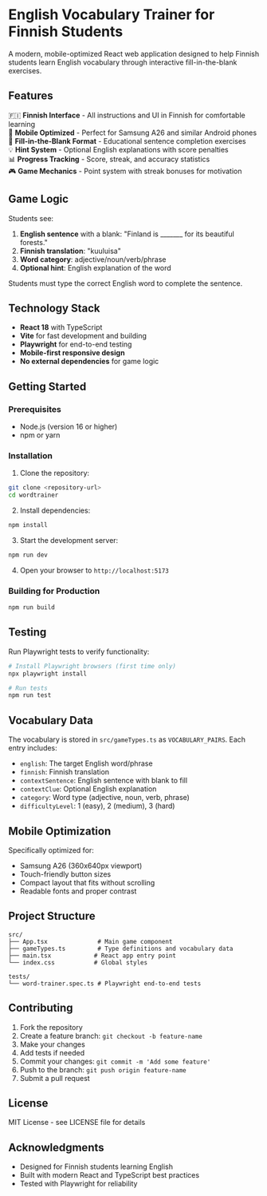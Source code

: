 # English Vocabulary Trainer for Finnish Students

A modern, mobile-optimized React web application designed to help Finnish students learn English vocabulary through interactive fill-in-the-blank exercises.

## Features

🇫🇮 **Finnish Interface** - All instructions and UI in Finnish for comfortable learning  
📱 **Mobile Optimized** - Perfect for Samsung A26 and similar Android phones  
🎯 **Fill-in-the-Blank Format** - Educational sentence completion exercises  
💡 **Hint System** - Optional English explanations with score penalties  
📊 **Progress Tracking** - Score, streak, and accuracy statistics  
🎮 **Game Mechanics** - Point system with streak bonuses for motivation  

## Game Logic

Students see:
1. **English sentence** with a blank: "Finland is _______ for its beautiful forests."
2. **Finnish translation**: "kuuluisa" 
3. **Word category**: adjective/noun/verb/phrase
4. **Optional hint**: English explanation of the word

Students must type the correct English word to complete the sentence.

## Technology Stack

- **React 18** with TypeScript
- **Vite** for fast development and building
- **Playwright** for end-to-end testing
- **Mobile-first responsive design**
- **No external dependencies** for game logic

## Getting Started

### Prerequisites
- Node.js (version 16 or higher)
- npm or yarn

### Installation

1. Clone the repository:
```bash
git clone <repository-url>
cd wordtrainer
```

2. Install dependencies:
```bash
npm install
```

3. Start the development server:
```bash
npm run dev
```

4. Open your browser to `http://localhost:5173`

### Building for Production

```bash
npm run build
```

## Testing

Run Playwright tests to verify functionality:

```bash
# Install Playwright browsers (first time only)
npx playwright install

# Run tests
npm run test
```

## Vocabulary Data

The vocabulary is stored in `src/gameTypes.ts` as `VOCABULARY_PAIRS`. Each entry includes:

- `english`: The target English word/phrase
- `finnish`: Finnish translation
- `contextSentence`: English sentence with blank to fill
- `contextClue`: Optional English explanation
- `category`: Word type (adjective, noun, verb, phrase)
- `difficultyLevel`: 1 (easy), 2 (medium), 3 (hard)

## Mobile Optimization

Specifically optimized for:
- Samsung A26 (360x640px viewport)
- Touch-friendly button sizes
- Compact layout that fits without scrolling
- Readable fonts and proper contrast

## Project Structure

```
src/
├── App.tsx              # Main game component
├── gameTypes.ts         # Type definitions and vocabulary data
├── main.tsx            # React app entry point
└── index.css           # Global styles

tests/
└── word-trainer.spec.ts # Playwright end-to-end tests
```

## Contributing

1. Fork the repository
2. Create a feature branch: `git checkout -b feature-name`
3. Make your changes
4. Add tests if needed
5. Commit your changes: `git commit -m 'Add some feature'`
6. Push to the branch: `git push origin feature-name`
7. Submit a pull request

## License

MIT License - see LICENSE file for details

## Acknowledgments

- Designed for Finnish students learning English
- Built with modern React and TypeScript best practices
- Tested with Playwright for reliability
